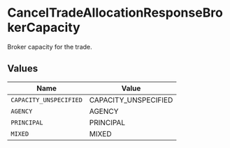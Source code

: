 # CancelTradeAllocationResponseBrokerCapacity

Broker capacity for the trade.


## Values

| Name                   | Value                  |
| ---------------------- | ---------------------- |
| `CAPACITY_UNSPECIFIED` | CAPACITY_UNSPECIFIED   |
| `AGENCY`               | AGENCY                 |
| `PRINCIPAL`            | PRINCIPAL              |
| `MIXED`                | MIXED                  |